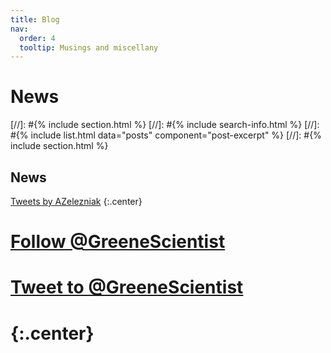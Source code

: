 ```yaml
---
title: Blog
nav:
  order: 4
  tooltip: Musings and miscellany
---
```


# <i class="fas fa-feather-alt"></i>News

[//]: #{% include section.html %}
[//]: #{% include search-info.html %}
[//]: #{% include list.html data="posts" component="post-excerpt" %}
[//]: #{% include section.html %}

## News

<!-- Twitter embeds from https://publish.twitter.com/ -->

<a class="twitter-timeline" href="https://twitter.com/AZelezniak?ref_src=twsrc%5Etfw">Tweets by AZelezniak</a> <script async src="https://platform.twitter.com/widgets.js" charset="utf-8"></script>
{:.center}

# <a href="https://twitter.com/GreeneScientist?ref_src=twsrc%5Etfw" class="twitter-follow-button" data-show-count="false">Follow @GreeneScientist</a><script async src="https://platform.twitter.com/widgets.js" charset="utf-8"></script>
# <a href="https://twitter.com/intent/tweet?screen_name=GreeneScientist&ref_src=twsrc%5Etfw" class="twitter-mention-button" data-show-count="false">Tweet to @GreeneScientist</a><script async src="https://platform.twitter.com/widgets.js" charset="utf-8"></script>
# {:.center}
  